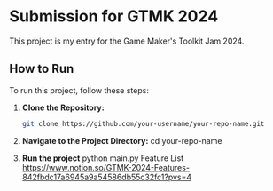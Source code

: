 # Submission for GTMK 2024

This project is my entry for the Game Maker's Toolkit Jam 2024.

## How to Run

To run this project, follow these steps:

1. **Clone the Repository:**

   ```bash
   git clone https://github.com/your-username/your-repo-name.git
   
2. **Navigate to the Project Directory:**
cd your-repo-name
3. **Run the project**
  python main.py
Feature List
https://www.notion.so/GTMK-2024-Features-842fbdc17a6945a9a54586db55c32fc1?pvs=4
